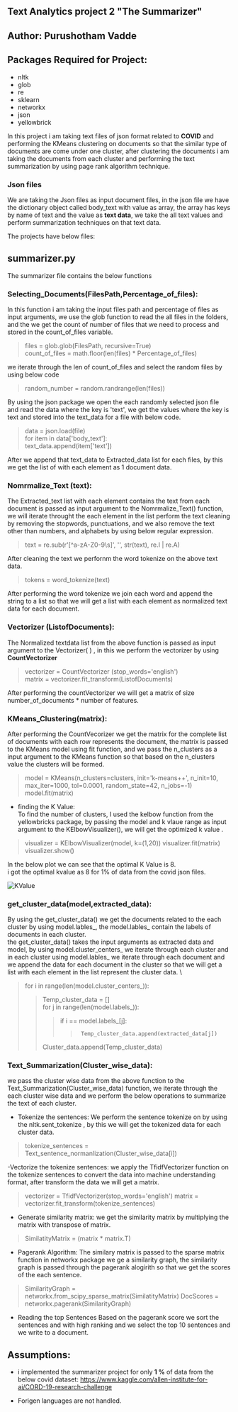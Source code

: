 ## Text Analytics project 2  "The Summarizer"

## Author: Purushotham Vadde

## Packages Required for Project:
- nltk
- glob
- re
- sklearn
- networkx
- json
- yellowbrick

In this project i am taking text files of json format related to **COVID** and performing the KMeans clustering on documents so that the similar type of documents are come under one cluster, after clustering the documents i am taking the documents from each cluster and performing the text summarization by using page rank algorithm technique.

### Json files 
We are taking the Json files as input document files, in the json file we have the dictionary object called body_text with value as array, the array has keys by name of text and the value as **text data**, we take the all text values and perform summarization techniques on that text data. 

The projects have below files:
## summarizer.py
The summarizer file contains the below functions
### Selecting_Documents(FilesPath,Percentage_of_files):

In this function i am taking the input files path and percentage of files as input arguments, we use the glob function to read the all  files in the folders, and the we get the count of number of files that we need to process and stored in the count_of_files variable.

>  files = glob.glob(FilesPath, recursive=True) \
>  count_of_files = math.floor(len(files) * Percentage_of_files)

we iterate through the len of count_of_files and select the random files by using below code
>random_number = random.randrange(len(files)) 

By using the json package we open the each randomly selected json file and read the data where the key is 'text', we get the values where the key is text and stored into the text_data for a file with below code.
> data = json.load(file) \
> for item in data['body_text']: \
>     text_data.append(item['text']) 

After we append that text_data to Extracted_data list for each files, by this we get the list of with each element as 1 document data.

### Nomrmalize_Text (text):

The Extracted_text list with each element contains the text from each document is passed as input argument to the Nomrmalize_Text() function, we will iterate throught the each element in the list perform the text cleaning by removing the stopwords, punctuations, and we also remove the text other than numbers, and alphabets by using below regular expression.
> text = re.sub(r'[^a-zA-Z0-9\s]', '', str(text), re.I | re.A) 

After cleaning the text we perfornm the word tokenize on the above text data.
> tokens = word_tokenize(text) 

After performing the word tokenize we join each word and append the string to a list so that we will get a list with each element as normalized text data for each document.

### Vectorizer (ListofDocuments):

The Normalized textdata list from the above function is passed as input argument to the Vectorizer( ) , in this we perform the vectorizer by using **CountVectorizer**
> vectorizer = CountVectorizer (stop_words='english') \
> matrix = vectorizer.fit_transform(ListofDocuments)

After performing the countVectorizer we will get a matrix of size number_of_documents * number of features.

### KMeans_Clustering(matrix):
After performing the CountVecorizer we get the matrix for the complete list of documents with each row represents the document, the matrix is passed to the KMeans model using fit function,  and we pass the n_clusters as a input argument to the KMeans function so that based on the n_clusters value the clusters will be formed.
> model = KMeans(n_clusters=clusters, init='k-means++', n_init=10, max_iter=1000, tol=0.0001, random_state=42, n_jobs=-1)  
> model.fit(matrix)

- finding the K Value: \
To find the number of clusters,  I used the kelbow function from the yellowbricks package, by passing the model and k vlaue range as input argument to the KElbowVisualizer(), we will get the optimized k value .

> visualizer = KElbowVisualizer(model, k=(1,20))
> visualizer.fit(matrix)    
> visualizer.show()

In the below plot we can see that the optimal K Value is 8. \
i got the optimal kvalue as 8 for 1% of data from the covid json files.


  ![KValue](https://github.com/PurushothamVadde/cs5293sp20-project2/blob/master/Kvalue.png) 
    
### get_cluster_data(model,extracted_data):
By using the get_cluster_data() we get the documents related to the each cluster by using model.lables_, the model.lables_ contain the labels of documents in each cluster. \
the get_cluster_data() takes the input arguments as extracted data and model, by using model.cluster_centers_ we iterate through each cluster and in each cluster using model.lables_ we iterate through each document and we append the data for each document in the cluster so that we will get a list with each element in the list represent the cluster data. \

> for i in range(len(model.cluster_centers_)):
>>  Temp_cluster_data = [] \
>>  for  j in range(len(model.labels_)):
>>>    if i == model.labels_[j]:
>>>>      Temp_cluster_data.append(extracted_data[j])
>>  Cluster_data.append(Temp_cluster_data)


### Text_Summarization(Cluster_wise_data):

we pass the cluster wise data from the above function to the  Text_Summarization(Cluster_wise_data) function, we iterate through the each cluster wise data and we perform the below operations to summarize the text of each cluster.

- Tokenize the sentences:
We perform the sentence tokenize on by  using the nltk.sent_tokenize , by this we will get the tokenized data for each cluster data.
> tokenize_sentences = Text_sentence_normanlization(Cluster_wise_data[i])

-Vectorize the tokenize sentences:
we apply the TfidfVectorizer function on the tokenize sentences to convert the data into machine understanding format, after transform the data we will get a matrix.
> vectorizer = TfidfVectorizer(stop_words='english')
> matrix = vectorizer.fit_transform(tokenize_sentences)

- Generate similarity matrix:
we get the similarity matrix by multiplying the matrix with transpose of matrix.
> SimilatityMatrix = (matrix * matrix.T)

- Pagerank Algorithm:
The similary matrix is passed to the sparse matrix function in networkx package we ge a similarity graph, the similarity graph is passed through the pagerank alogirith so that we get the scores of the each sentence.
> SimilarityGraph = networkx.from_scipy_sparse_matrix(SimilatityMatrix)
> DocScores = networkx.pagerank(SimilarityGraph)

- Reading the top Sentences
Based on the pagerank score we sort the sentences and with high ranking and we select the top 10 sentences and we write to a document.


## Assumptions:

- i implemented the summarizer project for only **1 %** of data from the below covid dataset:
https://www.kaggle.com/allen-institute-for-ai/CORD-19-research-challenge

- Forigen languages are not handled.








